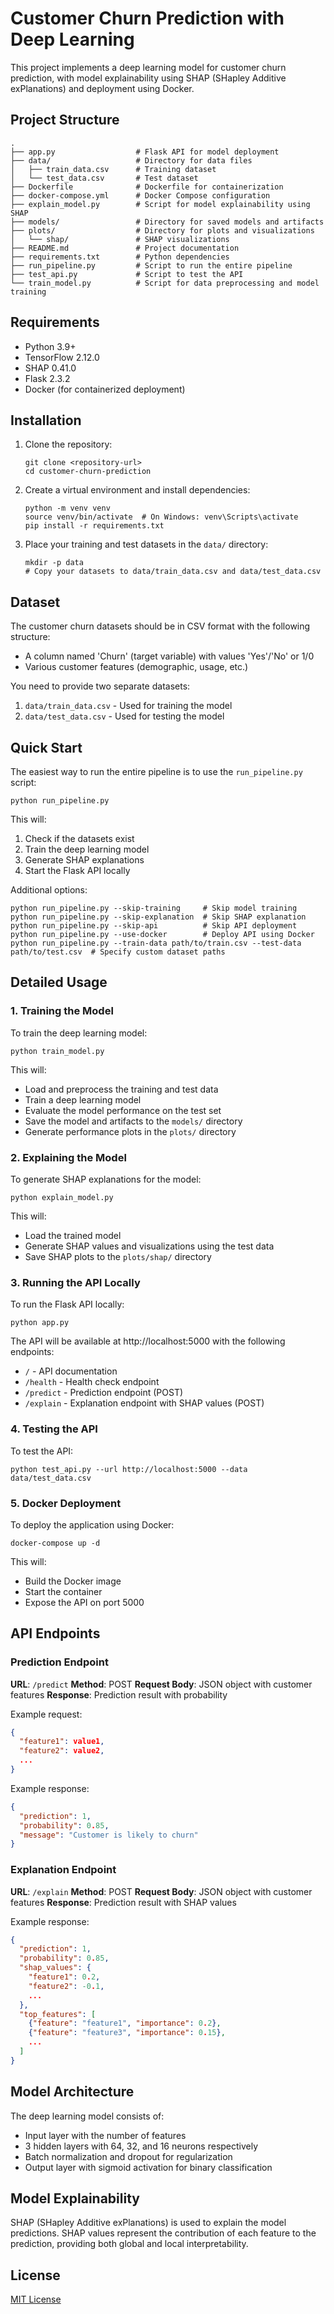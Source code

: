 # Customer Churn Prediction with Deep Learning

This project implements a deep learning model for customer churn prediction, with model explainability using SHAP (SHapley Additive exPlanations) and deployment using Docker.

## Project Structure

```
.
├── app.py                  # Flask API for model deployment
├── data/                   # Directory for data files
│   ├── train_data.csv      # Training dataset
│   └── test_data.csv       # Test dataset
├── Dockerfile              # Dockerfile for containerization
├── docker-compose.yml      # Docker Compose configuration
├── explain_model.py        # Script for model explainability using SHAP
├── models/                 # Directory for saved models and artifacts
├── plots/                  # Directory for plots and visualizations
│   └── shap/               # SHAP visualizations
├── README.md               # Project documentation
├── requirements.txt        # Python dependencies
├── run_pipeline.py         # Script to run the entire pipeline
├── test_api.py             # Script to test the API
└── train_model.py          # Script for data preprocessing and model training
```

## Requirements

- Python 3.9+
- TensorFlow 2.12.0
- SHAP 0.41.0
- Flask 2.3.2
- Docker (for containerized deployment)

## Installation

1. Clone the repository:
   ```
   git clone <repository-url>
   cd customer-churn-prediction
   ```

2. Create a virtual environment and install dependencies:
   ```
   python -m venv venv
   source venv/bin/activate  # On Windows: venv\Scripts\activate
   pip install -r requirements.txt
   ```

3. Place your training and test datasets in the `data/` directory:
   ```
   mkdir -p data
   # Copy your datasets to data/train_data.csv and data/test_data.csv
   ```

## Dataset

The customer churn datasets should be in CSV format with the following structure:
- A column named 'Churn' (target variable) with values 'Yes'/'No' or 1/0
- Various customer features (demographic, usage, etc.)

You need to provide two separate datasets:
1. `data/train_data.csv` - Used for training the model
2. `data/test_data.csv` - Used for testing the model

## Quick Start

The easiest way to run the entire pipeline is to use the `run_pipeline.py` script:

```
python run_pipeline.py
```

This will:
1. Check if the datasets exist
2. Train the deep learning model
3. Generate SHAP explanations
4. Start the Flask API locally

Additional options:
```
python run_pipeline.py --skip-training     # Skip model training
python run_pipeline.py --skip-explanation  # Skip SHAP explanation
python run_pipeline.py --skip-api          # Skip API deployment
python run_pipeline.py --use-docker        # Deploy API using Docker
python run_pipeline.py --train-data path/to/train.csv --test-data path/to/test.csv  # Specify custom dataset paths
```

## Detailed Usage

### 1. Training the Model

To train the deep learning model:

```
python train_model.py
```

This will:
- Load and preprocess the training and test data
- Train a deep learning model
- Evaluate the model performance on the test set
- Save the model and artifacts to the `models/` directory
- Generate performance plots in the `plots/` directory

### 2. Explaining the Model

To generate SHAP explanations for the model:

```
python explain_model.py
```

This will:
- Load the trained model
- Generate SHAP values and visualizations using the test data
- Save SHAP plots to the `plots/shap/` directory

### 3. Running the API Locally

To run the Flask API locally:

```
python app.py
```

The API will be available at http://localhost:5000 with the following endpoints:
- `/` - API documentation
- `/health` - Health check endpoint
- `/predict` - Prediction endpoint (POST)
- `/explain` - Explanation endpoint with SHAP values (POST)

### 4. Testing the API

To test the API:

```
python test_api.py --url http://localhost:5000 --data data/test_data.csv
```

### 5. Docker Deployment

To deploy the application using Docker:

```
docker-compose up -d
```

This will:
- Build the Docker image
- Start the container
- Expose the API on port 5000

## API Endpoints

### Prediction Endpoint

**URL**: `/predict`
**Method**: POST
**Request Body**: JSON object with customer features
**Response**: Prediction result with probability

Example request:
```json
{
  "feature1": value1,
  "feature2": value2,
  ...
}
```

Example response:
```json
{
  "prediction": 1,
  "probability": 0.85,
  "message": "Customer is likely to churn"
}
```

### Explanation Endpoint

**URL**: `/explain`
**Method**: POST
**Request Body**: JSON object with customer features
**Response**: Prediction result with SHAP values

Example response:
```json
{
  "prediction": 1,
  "probability": 0.85,
  "shap_values": {
    "feature1": 0.2,
    "feature2": -0.1,
    ...
  },
  "top_features": [
    {"feature": "feature1", "importance": 0.2},
    {"feature": "feature3", "importance": 0.15},
    ...
  ]
}
```

## Model Architecture

The deep learning model consists of:
- Input layer with the number of features
- 3 hidden layers with 64, 32, and 16 neurons respectively
- Batch normalization and dropout for regularization
- Output layer with sigmoid activation for binary classification

## Model Explainability

SHAP (SHapley Additive exPlanations) is used to explain the model predictions. SHAP values represent the contribution of each feature to the prediction, providing both global and local interpretability.

## License

[MIT License](LICENSE) 